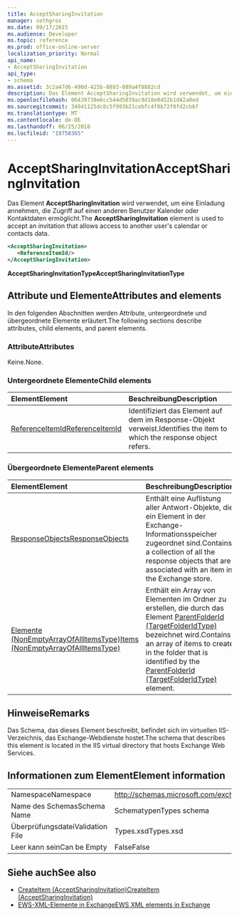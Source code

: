 ```yaml
---
title: AcceptSharingInvitation
manager: sethgros
ms.date: 09/17/2015
ms.audience: Developer
ms.topic: reference
ms.prod: office-online-server
localization_priority: Normal
api_name:
- AcceptSharingInvitation
api_type:
- schema
ms.assetid: 3c2a47d6-490d-425b-8893-089a4f8882cd
description: Das Element AcceptSharingInvitation wird verwendet, um eine Einladung annehmen, die Zugriff auf einen anderen Benutzer Kalender oder Kontaktdaten ermöglicht.
ms.openlocfilehash: 06439739e6cc544d5039ac9d18e0452b1d42a0ed
ms.sourcegitcommit: 34041125dc8c5f993b21cebfc4f8b72f0fd2cb6f
ms.translationtype: MT
ms.contentlocale: de-DE
ms.lasthandoff: 06/25/2018
ms.locfileid: "19758365"
---
```

# <a name="acceptsharinginvitation"></a><span data-ttu-id="db3b0-103">AcceptSharingInvitation</span><span class="sxs-lookup"><span data-stu-id="db3b0-103">AcceptSharingInvitation</span></span>

<span data-ttu-id="db3b0-104">Das Element **AcceptSharingInvitation** wird verwendet, um eine Einladung annehmen, die Zugriff auf einen anderen Benutzer Kalender oder Kontaktdaten ermöglicht.</span><span class="sxs-lookup"><span data-stu-id="db3b0-104">The **AcceptSharingInvitation** element is used to accept an invitation that allows access to another user's calendar or contacts data.</span></span> 
  
```xml
<AcceptSharingInvitation>
   <ReferenceItemId/>
</AcceptSharingInvitation>
```

 <span data-ttu-id="db3b0-105">**AcceptSharingInvitationType**</span><span class="sxs-lookup"><span data-stu-id="db3b0-105">**AcceptSharingInvitationType**</span></span>
## <a name="attributes-and-elements"></a><span data-ttu-id="db3b0-106">Attribute und Elemente</span><span class="sxs-lookup"><span data-stu-id="db3b0-106">Attributes and elements</span></span>

<span data-ttu-id="db3b0-107">In den folgenden Abschnitten werden Attribute, untergeordnete und übergeordnete Elemente erläutert.</span><span class="sxs-lookup"><span data-stu-id="db3b0-107">The following sections describe attributes, child elements, and parent elements.</span></span>
  
### <a name="attributes"></a><span data-ttu-id="db3b0-108">Attribute</span><span class="sxs-lookup"><span data-stu-id="db3b0-108">Attributes</span></span>

<span data-ttu-id="db3b0-109">Keine.</span><span class="sxs-lookup"><span data-stu-id="db3b0-109">None.</span></span>
  
### <a name="child-elements"></a><span data-ttu-id="db3b0-110">Untergeordnete Elemente</span><span class="sxs-lookup"><span data-stu-id="db3b0-110">Child elements</span></span>

|<span data-ttu-id="db3b0-111">**Element**</span><span class="sxs-lookup"><span data-stu-id="db3b0-111">**Element**</span></span>|<span data-ttu-id="db3b0-112">**Beschreibung**</span><span class="sxs-lookup"><span data-stu-id="db3b0-112">**Description**</span></span>|
|:-----|:-----|
|[<span data-ttu-id="db3b0-113">ReferenceItemId</span><span class="sxs-lookup"><span data-stu-id="db3b0-113">ReferenceItemId</span></span>](referenceitemid.md) <br/> |<span data-ttu-id="db3b0-114">Identifiziert das Element auf dem im Response-Objekt verweist.</span><span class="sxs-lookup"><span data-stu-id="db3b0-114">Identifies the item to which the response object refers.</span></span>  <br/> |
   
### <a name="parent-elements"></a><span data-ttu-id="db3b0-115">Übergeordnete Elemente</span><span class="sxs-lookup"><span data-stu-id="db3b0-115">Parent elements</span></span>

|<span data-ttu-id="db3b0-116">**Element**</span><span class="sxs-lookup"><span data-stu-id="db3b0-116">**Element**</span></span>|<span data-ttu-id="db3b0-117">**Beschreibung**</span><span class="sxs-lookup"><span data-stu-id="db3b0-117">**Description**</span></span>|
|:-----|:-----|
|[<span data-ttu-id="db3b0-118">ResponseObjects</span><span class="sxs-lookup"><span data-stu-id="db3b0-118">ResponseObjects</span></span>](responseobjects.md) <br/> |<span data-ttu-id="db3b0-119">Enthält eine Auflistung aller Antwort-Objekte, die ein Element in der Exchange-Informationsspeicher zugeordnet sind.</span><span class="sxs-lookup"><span data-stu-id="db3b0-119">Contains a collection of all the response objects that are associated with an item in the Exchange store.</span></span>  <br/> |
|[<span data-ttu-id="db3b0-120">Elemente (NonEmptyArrayOfAllItemsType)</span><span class="sxs-lookup"><span data-stu-id="db3b0-120">Items (NonEmptyArrayOfAllItemsType)</span></span>](items-nonemptyarrayofallitemstype.md) <br/> |<span data-ttu-id="db3b0-121">Enthält ein Array von Elementen im Ordner zu erstellen, die durch das Element [ParentFolderId (TargetFolderIdType)](parentfolderid-targetfolderidtype.md) bezeichnet wird.</span><span class="sxs-lookup"><span data-stu-id="db3b0-121">Contains an array of items to create in the folder that is identified by the [ParentFolderId (TargetFolderIdType)](parentfolderid-targetfolderidtype.md) element.</span></span>  <br/> |
   
## <a name="remarks"></a><span data-ttu-id="db3b0-122">Hinweise</span><span class="sxs-lookup"><span data-stu-id="db3b0-122">Remarks</span></span>

<span data-ttu-id="db3b0-123">Das Schema, das dieses Element beschreibt, befindet sich im virtuellen IIS-Verzeichnis, das Exchange-Webdienste hostet.</span><span class="sxs-lookup"><span data-stu-id="db3b0-123">The schema that describes this element is located in the IIS virtual directory that hosts Exchange Web Services.</span></span>
  
## <a name="element-information"></a><span data-ttu-id="db3b0-124">Informationen zum Element</span><span class="sxs-lookup"><span data-stu-id="db3b0-124">Element information</span></span>

|||
|:-----|:-----|
|<span data-ttu-id="db3b0-125">Namespace</span><span class="sxs-lookup"><span data-stu-id="db3b0-125">Namespace</span></span>  <br/> |http://schemas.microsoft.com/exchange/services/2006/types  <br/> |
|<span data-ttu-id="db3b0-126">Name des Schemas</span><span class="sxs-lookup"><span data-stu-id="db3b0-126">Schema Name</span></span>  <br/> |<span data-ttu-id="db3b0-127">Schematypen</span><span class="sxs-lookup"><span data-stu-id="db3b0-127">Types schema</span></span>  <br/> |
|<span data-ttu-id="db3b0-128">Überprüfungsdatei</span><span class="sxs-lookup"><span data-stu-id="db3b0-128">Validation File</span></span>  <br/> |<span data-ttu-id="db3b0-129">Types.xsd</span><span class="sxs-lookup"><span data-stu-id="db3b0-129">Types.xsd</span></span>  <br/> |
|<span data-ttu-id="db3b0-130">Leer kann sein</span><span class="sxs-lookup"><span data-stu-id="db3b0-130">Can be Empty</span></span>  <br/> |<span data-ttu-id="db3b0-131">False</span><span class="sxs-lookup"><span data-stu-id="db3b0-131">False</span></span>  <br/> |
   
## <a name="see-also"></a><span data-ttu-id="db3b0-132">Siehe auch</span><span class="sxs-lookup"><span data-stu-id="db3b0-132">See also</span></span>

- [<span data-ttu-id="db3b0-133">CreateItem (AcceptSharingInvitation)</span><span class="sxs-lookup"><span data-stu-id="db3b0-133">CreateItem (AcceptSharingInvitation)</span></span>](createitem-acceptsharinginvitation.md)
- [<span data-ttu-id="db3b0-134">EWS-XML-Elemente in Exchange</span><span class="sxs-lookup"><span data-stu-id="db3b0-134">EWS XML elements in Exchange</span></span>](ews-xml-elements-in-exchange.md)

